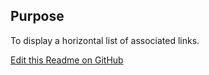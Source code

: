 ## Purpose
To display a horizontal list of associated links.


[Edit this Readme on GitHub](https://github.com/wellcomecollection/wellcomecollection.org/edit/main/common/views/components/Tags/README.md)
